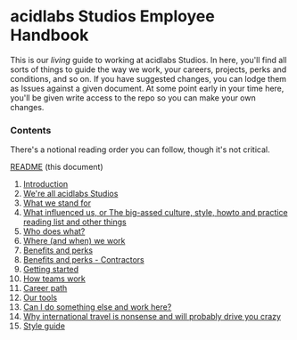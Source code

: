 # acidlabs Studios Employee Handbook

This is our _living_ guide to working at acidlabs Studios. In here, you'll find all sorts of things to guide the way we work, your careers, projects, perks and conditions, and so on. If you have suggested changes, you can lodge them as Issues against a given document. At some point early in your time here, you'll be given write access to the repo so you can make your own changes.

### Contents

There's a notional reading order you can follow, though it's not critical.

[README](README.md) (this document)
1. [Introduction](introduction.md)
2. [We're all acidlabs Studios](were-all-acidlabs-studios.md)
3. [What we stand for](what-we-stand-for.md)
4. [What influenced us, or The big-assed culture, style, howto and practice reading list and other things](influences.md)
5. [Who does what?](who-does-what.md)
6. [Where (and when) we work](where-we-work.md)
7. [Benefits and perks](benefits-and-perks.md)
8. [Benefits and perks - Contractors](benefits-and-perks-contractors.md)
9. [Getting started](getting-started.md)
10. [How teams work](how-teams-work.md)
11. [Career path](career-path.md)
12. [Our tools](our-tools.md)
13. [Can I do something else and work here?](moonlighting.md)
14. [Why international travel is nonsense and will probably drive you crazy](international-travel.md)
15. [Style guide](style-guide.md)
